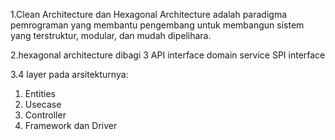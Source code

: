 1.Clean Architecture dan Hexagonal Architecture adalah paradigma pemrograman yang membantu pengembang untuk membangun sistem yang terstruktur, modular, dan mudah dipelihara.

2.hexagonal architecture dibagi 3
API interface
domain service
SPI interface 

3.4 layer pada arsitekturnya:
1. Entities
2. Usecase
3. Controller
4. Framework dan Driver